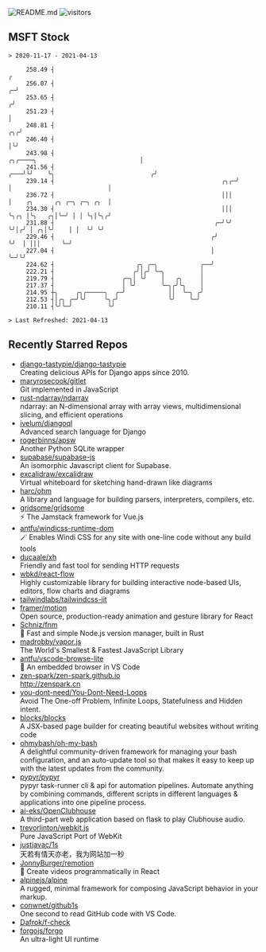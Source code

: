 ![README.md](https://github.com/Gerhut/Gerhut/workflows/README.md/badge.svg)
![visitors](https://visitors.vercel.app/Gerhut/Gerhut?token=8cf69d1f6813d272ef062726b6070c9be4ff72038cfe5a7ded7384a8da65d866)

## MSFT Stock

```
> 2020-11-17 - 2021-04-13

     258.49 ┤                                                                                                  ╭ 
     256.07 ┤                                                                                                ╭─╯ 
     253.65 ┤                                                                                               ╭╯   
     251.23 ┤                                                                                               │    
     248.81 ┤                                                                                            ╭╮╭╯    
     246.40 ┤                                                                                            │╰╯     
     243.98 ┤                                                       ╭╮╭────╮                             │       
     241.56 ┤                                                   ╭───╯╰╯    ╰╮                           ╭╯       
     239.14 ┤                                               ╭╮╭─╯           │                           │        
     236.72 ┤                                               │││             │    ╭╮      ╭╮ ╭─╮ ╭─╮ ╭╮  │        
     234.30 ┤                                               │││             ╰╮╭╮ │╰╮   ╭╮│╰─╯ │ │ ╰╮│╰╮╭╯        
     231.88 ┤                                             ╭─╯╰╯              ╰╯│╭╯ │ ╭╮│╰╯    │ │  ╰╯ ╰╯         
     229.46 ┤                                            ╭╯                    ╰╯  │ │││      ╰─╯                
     227.04 ┤                                            │                         ╰─╯╰╯                         
     224.62 ┤                       ╭╮ ╭─╮            ╭──╯                                                       
     222.21 ┤                      ╭╯│╭╯ ╰─╮          │                                                          
     219.79 ┤                   ╭─╮│ ╰╯    │   ╭╮     │                                                          
     217.37 ┤                   │ ╰╯       ╰─╮╭╯╰╮    │                                                          
     214.95 ┼╮     ╭╮╭─────╮  ╭─╯            ││  ╰─╮ ╭╯                                                          
     212.53 ┤│╭╮ ╭─╯╰╯     ╰╮╭╯              ╰╯    ╰─╯                                                           
     210.11 ┤╰╯╰─╯          ╰╯                                                                                   

> Last Refreshed: 2021-04-13
```

## Recently Starred Repos

- [django-tastypie/django-tastypie](https://github.com/django-tastypie/django-tastypie)  
  Creating delicious APIs for Django apps since 2010.
- [maryrosecook/gitlet](https://github.com/maryrosecook/gitlet)  
  Git implemented in JavaScript
- [rust-ndarray/ndarray](https://github.com/rust-ndarray/ndarray)  
  ndarray: an N-dimensional array with array views, multidimensional slicing, and efficient operations
- [ivelum/djangoql](https://github.com/ivelum/djangoql)  
  Advanced search language for Django
- [rogerbinns/apsw](https://github.com/rogerbinns/apsw)  
  Another Python SQLite wrapper
- [supabase/supabase-js](https://github.com/supabase/supabase-js)  
  An isomorphic Javascript client for Supabase.
- [excalidraw/excalidraw](https://github.com/excalidraw/excalidraw)  
  Virtual whiteboard for sketching hand-drawn like diagrams
- [harc/ohm](https://github.com/harc/ohm)  
  A library and language for building parsers, interpreters, compilers, etc.
- [gridsome/gridsome](https://github.com/gridsome/gridsome)  
  ⚡️ The Jamstack framework for Vue.js
- [antfu/windicss-runtime-dom](https://github.com/antfu/windicss-runtime-dom)  
  🪄 Enables Windi CSS for any site with one-line code without any build tools 
- [ducaale/xh](https://github.com/ducaale/xh)  
  Friendly and fast tool for sending HTTP requests
- [wbkd/react-flow](https://github.com/wbkd/react-flow)  
  Highly customizable library for building interactive node-based UIs, editors, flow charts and diagrams 
- [tailwindlabs/tailwindcss-jit](https://github.com/tailwindlabs/tailwindcss-jit)  
- [framer/motion](https://github.com/framer/motion)  
  Open source, production-ready animation and gesture library for React
- [Schniz/fnm](https://github.com/Schniz/fnm)  
  🚀 Fast and simple Node.js version manager, built in Rust
- [madrobby/vapor.js](https://github.com/madrobby/vapor.js)  
  The World's Smallest & Fastest JavaScript Library
- [antfu/vscode-browse-lite](https://github.com/antfu/vscode-browse-lite)  
  🚀 An embedded browser in VS Code
- [zen-spark/zen-spark.github.io](https://github.com/zen-spark/zen-spark.github.io)  
  http://zenspark.cn
- [you-dont-need/You-Dont-Need-Loops](https://github.com/you-dont-need/You-Dont-Need-Loops)  
  Avoid The One-off Problem, Infinite Loops, Statefulness and Hidden intent.
- [blocks/blocks](https://github.com/blocks/blocks)  
  A JSX-based page builder for creating beautiful websites without writing code
- [ohmybash/oh-my-bash](https://github.com/ohmybash/oh-my-bash)  
  A delightful community-driven framework for managing your bash configuration, and an auto-update tool so that makes it easy to keep up with the latest updates from the community.
- [pypyr/pypyr](https://github.com/pypyr/pypyr)  
  pypyr task-runner cli & api for automation pipelines. Automate anything by combining commands, different scripts in different languages & applications into one pipeline process.
- [ai-eks/OpenClubhouse](https://github.com/ai-eks/OpenClubhouse)  
  A third-part web application based on flask to play Clubhouse audio.
- [trevorlinton/webkit.js](https://github.com/trevorlinton/webkit.js)  
  Pure JavaScript Port of WebKit
- [justjavac/1s](https://github.com/justjavac/1s)  
  天若有情天亦老，我为网站加一秒
- [JonnyBurger/remotion](https://github.com/JonnyBurger/remotion)  
  🎥      Create videos programmatically in React
- [alpinejs/alpine](https://github.com/alpinejs/alpine)  
  A rugged, minimal framework for composing JavaScript behavior in your markup.
- [conwnet/github1s](https://github.com/conwnet/github1s)  
  One second to read GitHub code with VS Code.
- [Dafrok/f-check](https://github.com/Dafrok/f-check)  
- [forgojs/forgo](https://github.com/forgojs/forgo)  
  An ultra-light UI runtime

